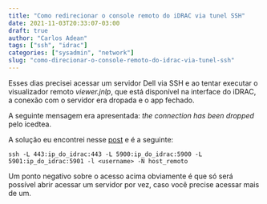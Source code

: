 ```yaml
---
title: "Como redirecionar o console remoto do iDRAC via tunel SSH"
date: 2021-11-03T20:33:07-03:00
draft: true
author: "Carlos Adean"
tags: ["ssh", "idrac"]
categories: ["sysadmin", "network"]
slug: "como-direcionar-o-console-remoto-do-idrac-via-tunel-ssh"
---
```




Esses dias precisei acessar um servidor Dell via SSH e ao tentar executar o visualizador remoto *viewer.jnlp*, que está disponível na interface do iDRAC, a conexão com o servidor era dropada e o app fechado.

A seguinte mensagem era apresentada: *the connection has been dropped* pelo icedtea.


A solução eu encontrei nesse [post](https://www.ducea.com/2008/08/20/drac-console-redirection-over-a-ssh-tunnel/) e é a seguinte:

```console
ssh -L 443:ip_do_idrac:443 -L 5900:ip_do_idrac:5900 -L 5901:ip_do_idrac:5901 -l <username> -N host_remoto
```

Um ponto negativo sobre o acesso acima obviamente é que só será possível abrir acessar um servidor por vez, caso você precise acessar mais de um.